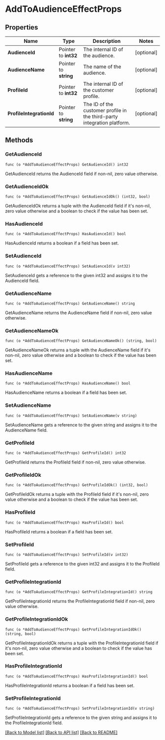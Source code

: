 # AddToAudienceEffectProps

## Properties

Name | Type | Description | Notes
------------ | ------------- | ------------- | -------------
**AudienceId** | Pointer to **int32** | The internal ID of the audience. | [optional] 
**AudienceName** | Pointer to **string** | The name of the audience. | [optional] 
**ProfileId** | Pointer to **int32** | The internal ID of the customer profile. | [optional] 
**ProfileIntegrationId** | Pointer to **string** | The ID of the customer profile in the third-party integration platform. | [optional] 

## Methods

### GetAudienceId

`func (o *AddToAudienceEffectProps) GetAudienceId() int32`

GetAudienceId returns the AudienceId field if non-nil, zero value otherwise.

### GetAudienceIdOk

`func (o *AddToAudienceEffectProps) GetAudienceIdOk() (int32, bool)`

GetAudienceIdOk returns a tuple with the AudienceId field if it's non-nil, zero value otherwise
and a boolean to check if the value has been set.

### HasAudienceId

`func (o *AddToAudienceEffectProps) HasAudienceId() bool`

HasAudienceId returns a boolean if a field has been set.

### SetAudienceId

`func (o *AddToAudienceEffectProps) SetAudienceId(v int32)`

SetAudienceId gets a reference to the given int32 and assigns it to the AudienceId field.

### GetAudienceName

`func (o *AddToAudienceEffectProps) GetAudienceName() string`

GetAudienceName returns the AudienceName field if non-nil, zero value otherwise.

### GetAudienceNameOk

`func (o *AddToAudienceEffectProps) GetAudienceNameOk() (string, bool)`

GetAudienceNameOk returns a tuple with the AudienceName field if it's non-nil, zero value otherwise
and a boolean to check if the value has been set.

### HasAudienceName

`func (o *AddToAudienceEffectProps) HasAudienceName() bool`

HasAudienceName returns a boolean if a field has been set.

### SetAudienceName

`func (o *AddToAudienceEffectProps) SetAudienceName(v string)`

SetAudienceName gets a reference to the given string and assigns it to the AudienceName field.

### GetProfileId

`func (o *AddToAudienceEffectProps) GetProfileId() int32`

GetProfileId returns the ProfileId field if non-nil, zero value otherwise.

### GetProfileIdOk

`func (o *AddToAudienceEffectProps) GetProfileIdOk() (int32, bool)`

GetProfileIdOk returns a tuple with the ProfileId field if it's non-nil, zero value otherwise
and a boolean to check if the value has been set.

### HasProfileId

`func (o *AddToAudienceEffectProps) HasProfileId() bool`

HasProfileId returns a boolean if a field has been set.

### SetProfileId

`func (o *AddToAudienceEffectProps) SetProfileId(v int32)`

SetProfileId gets a reference to the given int32 and assigns it to the ProfileId field.

### GetProfileIntegrationId

`func (o *AddToAudienceEffectProps) GetProfileIntegrationId() string`

GetProfileIntegrationId returns the ProfileIntegrationId field if non-nil, zero value otherwise.

### GetProfileIntegrationIdOk

`func (o *AddToAudienceEffectProps) GetProfileIntegrationIdOk() (string, bool)`

GetProfileIntegrationIdOk returns a tuple with the ProfileIntegrationId field if it's non-nil, zero value otherwise
and a boolean to check if the value has been set.

### HasProfileIntegrationId

`func (o *AddToAudienceEffectProps) HasProfileIntegrationId() bool`

HasProfileIntegrationId returns a boolean if a field has been set.

### SetProfileIntegrationId

`func (o *AddToAudienceEffectProps) SetProfileIntegrationId(v string)`

SetProfileIntegrationId gets a reference to the given string and assigns it to the ProfileIntegrationId field.


[[Back to Model list]](../README.md#documentation-for-models) [[Back to API list]](../README.md#documentation-for-api-endpoints) [[Back to README]](../README.md)


